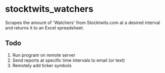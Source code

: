# stocktwits_watchers
Scrapes the amount of 'Watchers' from Stocktwits.com at a desired interval and returns it to an Excel spreadsheet.

## Todo
1. Run program on remote server
2. Send reports at specific time intervals to email (or text)
3. Remotely add ticker symbols
